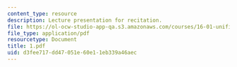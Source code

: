 ```yaml
---
content_type: resource
description: Lecture presentation for recitation.
file: https://ol-ocw-studio-app-qa.s3.amazonaws.com/courses/16-01-unified-engineering-i-ii-iii-iv-fall-2005-spring-2006/d3fee717dd47051e60e11eb339a46aec_1.pdf
file_type: application/pdf
resourcetype: Document
title: 1.pdf
uid: d3fee717-dd47-051e-60e1-1eb339a46aec
---
```

